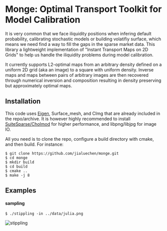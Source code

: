 # Monge: Optimal Transport Toolkit for Model Calibration
It is very common that we face iliquidity positions when infering default probability, calibrating stochastic models or building volatifiy surface, which means we need find a way to fill the gaps in the sparse market data. This library a lightweight implementation of "Instant Transport Maps on 2D Grids" to help us handle the iliquidity problems during model calibration.

It currently supports L2-optimal maps from an arbitrary density defined on a uniform 2D grid (aka an image) to a square with uniform density.
Inverse maps and maps between pairs of arbitrary images are then recovered through numerical inversion and composition resulting in density preserving but approximately optimal maps.

## Installation

This code uses [Eigen](https://eigen.tuxfamily.org), Surface_mesh, and CImg that are already included in the repo/archive.
It is however highly recommended to install [SuiteSparse/Cholmod](http://faculty.cse.tamu.edu/davis/suitesparse.html) for higher performance, and libpng/libjpg for image IO.

All you need is to clone the repo, configure a build directory with cmake, and then build.
For instance:

````
$ git clone https://github.com/jialuechen/monge.git
$ cd monge
$ mkdir build
$ cd build
$ cmake ..
$ make -j 8
````

## Examples

#### sampling

```
$ ./stippling -in ../data/julia.png
```
![stippling](https://raw.githubusercontent.com/ggael/otmap/master/data/sampling_julia.png "stippling")

